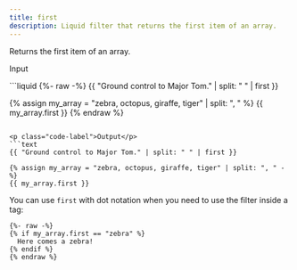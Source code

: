 ```yaml
---
title: first
description: Liquid filter that returns the first item of an array.
---
```


Returns the first item of an array.

<p class="code-label">Input</p>
```liquid
{%- raw -%}
{{ "Ground control to Major Tom." | split: " " | first }}

{% assign my_array = "zebra, octopus, giraffe, tiger" | split: ", " %}
{{ my_array.first }}
{% endraw %}
```

<p class="code-label">Output</p>
```text
{{ "Ground control to Major Tom." | split: " " | first }}

{% assign my_array = "zebra, octopus, giraffe, tiger" | split: ", " -%}
{{ my_array.first }}
```

You can use `first` with dot notation when you need to use the filter inside a tag:

```liquid
{%- raw -%}
{% if my_array.first == "zebra" %}
  Here comes a zebra!
{% endif %}
{% endraw %}
```
